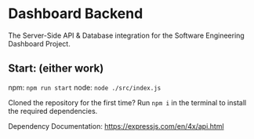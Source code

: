 # Dashboard Backend
The Server-Side API & Database integration for the Software Engineering Dashboard Project. 

## Start: (either work)
npm: ``npm run start``
node: ``node ./src/index.js``

Cloned the repository for the first time?
Run ``npm i`` in the terminal to install the required dependencies.


Dependency Documentation:
https://expressjs.com/en/4x/api.html